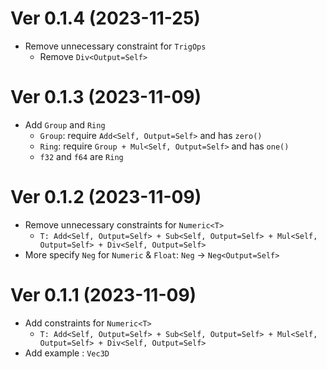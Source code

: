 # Ver 0.1.4 (2023-11-25)

- Remove unnecessary constraint for `TrigOps`
  - Remove `Div<Output=Self>`

# Ver 0.1.3 (2023-11-09)

- Add `Group` and `Ring`
  - `Group`: require `Add<Self, Output=Self>` and has `zero()`
  - `Ring`: require `Group + Mul<Self, Output=Self>` and has `one()`
  - `f32` and `f64` are `Ring`

# Ver 0.1.2 (2023-11-09)

- Remove unnecessary constraints for `Numeric<T>`
  - `T: Add<Self, Output=Self> + Sub<Self, Output=Self> + Mul<Self, Output=Self> + Div<Self, Output=Self>`
- More specify `Neg` for `Numeric` & `Float`: `Neg` -> `Neg<Output=Self>` 

# Ver 0.1.1 (2023-11-09)

- Add constraints for `Numeric<T>`
  - `T: Add<Self, Output=Self> + Sub<Self, Output=Self> + Mul<Self, Output=Self> + Div<Self, Output=Self>`
- Add example : `Vec3D`
